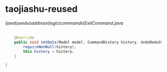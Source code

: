 # taojiashu-reused
###### \java\seedu\address\logic\commands\ExitCommand.java
``` java
    @Override
    public void setData(Model model, CommandHistory history, UndoRedoStack undoRedoStack) {
        requireNonNull(history);
        this.history = history;
    }

}
```
